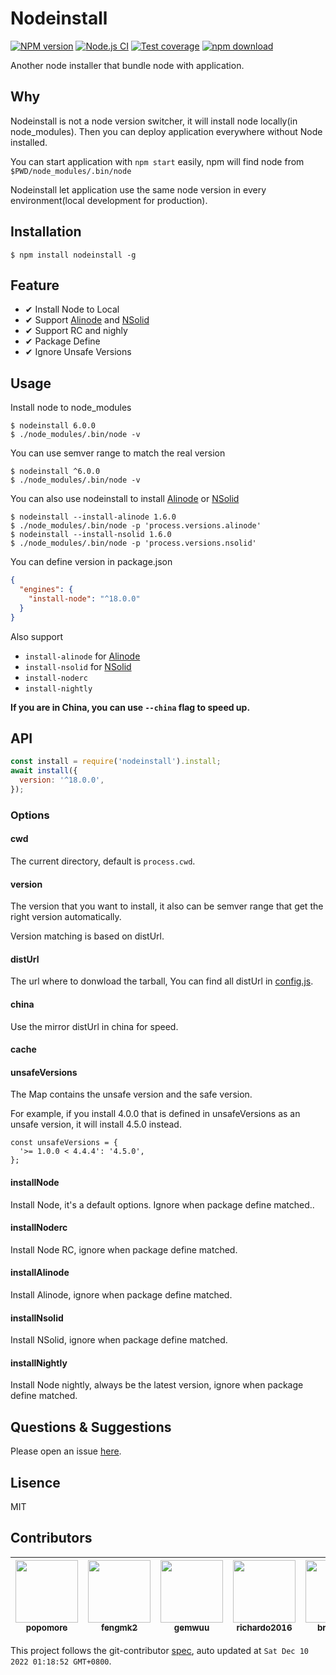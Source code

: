 # Nodeinstall

[![NPM version][npm-image]][npm-url]
[![Node.js CI](https://github.com/cnpm/nodeinstall/actions/workflows/nodejs.yml/badge.svg)](https://github.com/cnpm/nodeinstall/actions/workflows/nodejs.yml)
[![Test coverage][codecov-image]][codecov-url]
[![npm download][download-image]][download-url]

[npm-image]: https://img.shields.io/npm/v/nodeinstall.svg?style=flat-square
[npm-url]: https://npmjs.org/package/nodeinstall
[codecov-image]: https://codecov.io/gh/cnpm/nodeinstall/branch/master/graph/badge.svg
[codecov-url]: https://codecov.io/gh/cnpm/nodeinstall
[download-image]: https://img.shields.io/npm/dm/nodeinstall.svg?style=flat-square
[download-url]: https://npmjs.org/package/nodeinstall

Another node installer that bundle node with application.

## Why

Nodeinstall is not a node version switcher, it will install node locally(in node_modules). Then you can deploy application everywhere without Node installed.

You can start application with `npm start` easily, npm will find node from `$PWD/node_modules/.bin/node`

Nodeinstall let application use the same node version in every environment(local development for production).

## Installation

```shell
$ npm install nodeinstall -g
```

## Feature

- ✔︎ Install Node to Local
- ✔︎ Support [Alinode] and [NSolid]
- ✔︎ Support RC and nighly
- ✔︎ Package Define
- ✔︎ Ignore Unsafe Versions

## Usage

Install node to node_modules

```shell
$ nodeinstall 6.0.0
$ ./node_modules/.bin/node -v
```

You can use semver range to match the real version

```shell
$ nodeinstall ^6.0.0
$ ./node_modules/.bin/node -v
```

You can also use nodeinstall to install [Alinode] or [NSolid]

```shell
$ nodeinstall --install-alinode 1.6.0
$ ./node_modules/.bin/node -p 'process.versions.alinode'
$ nodeinstall --install-nsolid 1.6.0
$ ./node_modules/.bin/node -p 'process.versions.nsolid'
```

You can define version in package.json

```json
{
  "engines": {
    "install-node": "^18.0.0"
  }
}
```

Also support

- `install-alinode` for [Alinode]
- `install-nsolid` for [NSolid]
- `install-noderc`
- `install-nightly`

**If you are in China, you can use `--china` flag to speed up.**

## API

```js
const install = require('nodeinstall').install;
await install({
  version: '^18.0.0',
});
```

### Options

#### cwd

The current directory, default is `process.cwd`.

#### version

The version that you want to install, it also can be semver range that get the right version automatically.

Version matching is based on distUrl.

#### distUrl

The url where to donwload the tarball, You can find all distUrl in [config.js](https://github.com/cnpm/nodeinstall/blob/master/lib/config.js).

#### china

Use the mirror distUrl in china for speed.

#### cache

#### unsafeVersions

The Map contains the unsafe version and the safe version.

For example, if you install 4.0.0 that is defined in unsafeVersions as an unsafe version, it will install 4.5.0 instead.

```
const unsafeVersions = {
  '>= 1.0.0 < 4.4.4': '4.5.0',
};
```

#### installNode

Install Node, it's a default options. Ignore when package define matched..

#### installNoderc

Install Node RC, ignore when package define matched.

#### installAlinode

Install Alinode, ignore when package define matched.

#### installNsolid

Install NSolid, ignore when package define matched.

#### installNightly

Install Node nightly, always be the latest version, ignore when package define matched.

## Questions & Suggestions

Please open an issue [here](https://github.com/eggjs/egg/issues).

## Lisence

MIT
<!-- GITCONTRIBUTOR_START -->

## Contributors

|[<img src="https://avatars.githubusercontent.com/u/360661?v=4" width="100px;"/><br/><sub><b>popomore</b></sub>](https://github.com/popomore)<br/>|[<img src="https://avatars.githubusercontent.com/u/156269?v=4" width="100px;"/><br/><sub><b>fengmk2</b></sub>](https://github.com/fengmk2)<br/>|[<img src="https://avatars.githubusercontent.com/u/4635838?v=4" width="100px;"/><br/><sub><b>gemwuu</b></sub>](https://github.com/gemwuu)<br/>|[<img src="https://avatars.githubusercontent.com/u/6339390?v=4" width="100px;"/><br/><sub><b>richardo2016</b></sub>](https://github.com/richardo2016)<br/>|[<img src="https://avatars.githubusercontent.com/u/4013475?v=4" width="100px;"/><br/><sub><b>brucewar</b></sub>](https://github.com/brucewar)<br/>|[<img src="https://avatars.githubusercontent.com/u/25276032?v=4" width="100px;"/><br/><sub><b>lceric</b></sub>](https://github.com/lceric)<br/>|
| :---: | :---: | :---: | :---: | :---: | :---: |


This project follows the git-contributor [spec](https://github.com/xudafeng/git-contributor), auto updated at `Sat Dec 10 2022 01:18:52 GMT+0800`.

<!-- GITCONTRIBUTOR_END -->


[Alinode]: http://alinode.aliyun.com/
[NSolid]: https://nodesource.com/products/nsolid/
